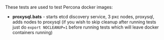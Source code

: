 These tests are used to test Percona docker images:

* **proxysql.bats** - starts etcd discovery service, 3 pxc nodes, proxysql, adds nodes to proxysql (if you wish to skip cleanup after running tests just do `export NOCLEANUP=1` before running tests which will leave docker containers running)

